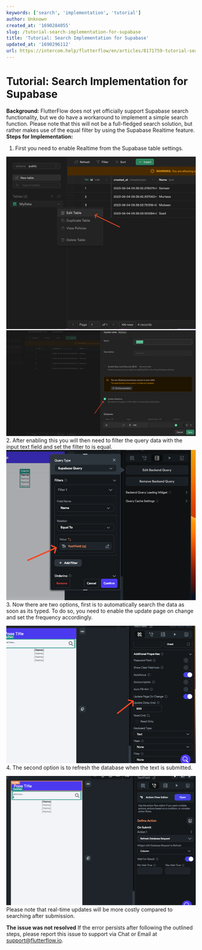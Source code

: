 ```yaml
---
keywords: ['search', 'implementation', 'tutorial']
author: Unknown
created_at: '1690284055'
slug: /tutorial-search-implementation-for-supabase
title: 'Tutorial: Search Implementation for Supabase'
updated_at: '1690296112'
url: https://intercom.help/flutterflow/en/articles/8171759-tutorial-search-implementation-for-supabase
---
```

# Tutorial: Search Implementation for Supabase

**Background:**
FlutterFlow does not yet officially support Supabase search functionality, but we do have a workaround to implement a simple search function. Please note that this will not be a full-fledged search solution, but rather makes use of the equal filter by using the Supabase Realtime feature.​
**Steps for Implementation:**
1. First you need to enable Realtime from the Supabase table settings.

![](../assets/20250430121159260138.png)![](../assets/20250430121159528641.png)2. After enabling this you will then need to filter the query data with the input text field and set the filter to is equal.​
![](../assets/20250430121159842724.png)3. Now there are two options, first is to automatically search the data as soon as its typed. To do so, you need to enable the update page on change and set the frequency accordingly.

![](../assets/20250430121200086333.png)4. The second option is to refresh the database when the text is submitted.

![](../assets/20250430121200394549.png)Please note that real-time updates will be more costly compared to searching after submission.

**The issue was not resolved**
If the error persists after following the outlined steps, please report this issue to support via Chat or Email at support@flutterflow.io.